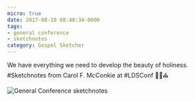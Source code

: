 ```yaml
---
micro: true
date: 2017-08-10 08:48:34-0600
tags:
- general conference
- sketchnotes
category: Gospel Sketcher
---
```


We have everything we need to develop the beauty of holiness. #Sketchnotes from Carol F. McConkie at #LDSConf ✍🏼⛪️

<img src="https://gospelsketcher.org/uploads/2018/22619d0afe.jpg" alt="General Conference sketchnotes" />

